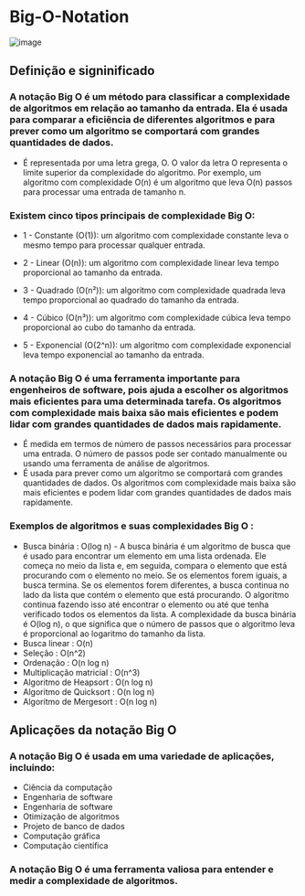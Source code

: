 # Big-O-Notation
![image](https://github.com/venysssssssssss/Big-O-Notation/assets/99450704/7a9043e2-295d-44a7-bea1-258aa7a441b6)

## Definição e signinificado
### A notação Big O é um método para classificar a complexidade de algoritmos em relação ao tamanho da entrada. Ela é usada para comparar a eficiência de diferentes algoritmos e para prever como um algoritmo se comportará com grandes quantidades de dados.
- É representada por uma letra grega, O. O valor da letra O representa o limite superior da complexidade do algoritmo. Por exemplo, um algoritmo com complexidade O(n) é um algoritmo que leva O(n) passos para processar uma entrada de tamanho n.

### Existem cinco tipos principais de complexidade Big O:

- 1 - Constante (O(1)): um algoritmo com complexidade constante leva o mesmo tempo para processar qualquer entrada.

- 2 - Linear (O(n)): um algoritmo com complexidade linear leva tempo proporcional ao tamanho da entrada.

- 3 - Quadrado (O(n²)): um algoritmo com complexidade quadrada leva tempo proporcional ao quadrado do tamanho da entrada.

- 4 - Cúbico (O(n³)): um algoritmo com complexidade cúbica leva tempo proporcional ao cubo do tamanho da entrada.

- 5 - Exponencial (O(2^n)): um algoritmo com complexidade exponencial leva tempo exponencial ao tamanho da entrada.

### A notação Big O é uma ferramenta importante para engenheiros de software, pois ajuda a escolher os algoritmos mais eficientes para uma determinada tarefa. Os algoritmos com complexidade mais baixa são mais eficientes e podem lidar com grandes quantidades de dados mais rapidamente.
- É medida em termos de número de passos necessários para processar uma entrada. O número de passos pode ser contado manualmente ou usando uma ferramenta de análise de algoritmos.
- É usada para prever como um algoritmo se comportará com grandes quantidades de dados. Os algoritmos com complexidade mais baixa são mais eficientes e podem lidar com grandes quantidades de dados mais rapidamente.

### Exemplos de algoritmos e suas complexidades Big O :
- Busca binária : O(log n) - A busca binária é um algoritmo de busca que é usado para encontrar um elemento em uma lista ordenada. Ele começa no meio da lista e, em seguida, compara o elemento que está procurando com o elemento no meio. Se os elementos forem iguais, a busca termina. Se os elementos forem diferentes, a busca continua no lado da lista que contém o elemento que está procurando. O algoritmo continua fazendo isso até encontrar o elemento ou até que tenha verificado todos os elementos da lista. A complexidade da busca binária é O(log n), o que significa que o número de passos que o algoritmo leva é proporcional ao logaritmo do tamanho da lista.
- Busca linear : O(n)
- Seleção : O(n^2)
- Ordenação : O(n log n)
- Multiplicação matricial : O(n^3)
- Algoritmo de Heapsort : O(n log n)
- Algoritmo de Quicksort : O(n log n)
- Algoritmo de Mergesort : O(n log n)

## Aplicações da notação Big O
### A notação Big O é usada em uma variedade de aplicações, incluindo:
- Ciência da computação
- Engenharia de software
- Engenharia de software
- Otimização de algoritmos
- Projeto de banco de dados
- Computação gráfica
- Computação científica

### A notação Big O é uma ferramenta valiosa para entender e medir a complexidade de algoritmos.
